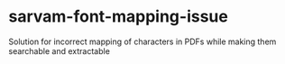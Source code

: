 # sarvam-font-mapping-issue
Solution for incorrect mapping of characters in PDFs while making them searchable and extractable
